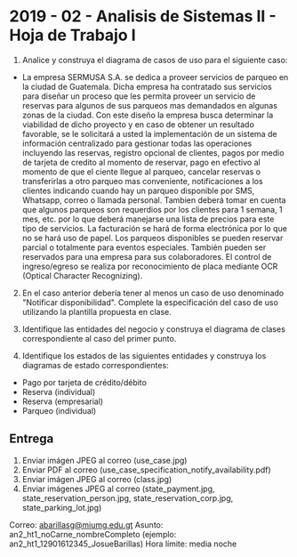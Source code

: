 # 2019 - 02 - Analisis de Sistemas II - Hoja de Trabajo I

1. Analice y construya el diagrama de casos de uso para el siguiente caso:
- La empresa SERMUSA S.A. se dedica a proveer servicios de parqueo en la ciudad de Guatemala. Dicha empresa ha contratado sus servicios para diseñar un proceso que les permita proveer un servicio de reservas para algunos de sus parqueos mas demandados en algunas zonas de la ciudad. Con este diseño la empresa busca determinar la viabilidad de dicho proyecto y en caso de obtener un resultado favorable, se le solicitará a usted la implementación de un sistema de información centralizado para gestionar todas las operaciones incluyendo las reservas, registro opcional de clientes, pagos por medio de tarjeta de credito al momento de reservar, pago en efectivo al momento de que el ciente llegue al parqueo, cancelar reservas o transferirlas a otro parqueo mas conveniente, notificaciones a los clientes indicando cuando hay un parqueo disponible por SMS, Whatsapp, correo o llamada personal.  Tambien deberá tomar en cuenta que algunos parqueos son requerdios por los clientes para 1 semana, 1 mes, etc. por lo que deberá manejarse una lista de precios para este tipo de servicios. La facturación se hará de forma electrónica por lo que no se hará uso de papel. Los parqueos disponibles se pueden reservar parcial o totalmente para eventos especiales. También pueden ser reservados para una empresa para sus colaboradores. El control de ingreso/egreso se realiza por reconocimiento de placa mediante OCR (Optical Character Recognizing).

2. En el caso anterior debería tener al menos un caso de uso denominado "Notificar disponibilidad". Complete la especificación del caso de uso utilizando la plantilla propuesta en clase.

3. Identifique las entidades del negocio y construya el diagrama de clases correspondiente al caso del primer punto.

4. Identifique los estados de las siguientes entidades y construya los diagramas de estado correspondientes:
- Pago por tarjeta de crédito/débito
- Reserva (individual)
- Reserva (empresarial)
- Parqueo (individual)

## Entrega
1. Enviar imágen JPEG al correo (use_case.jpg)
2. Enviar PDF al correo (use_case_specification_notify_availability.pdf)
3. Enviar imágen JPEG al correo (class.jpg)
4. Enviar imágenes JPEG al correo (state_payment.jpg, state_reservation_person.jpg, state_reservation_corp.jpg, state_parking_lot.jpg)

Correo: abarillasg@miumg.edu.gt
Asunto: an2_ht1_noCarne_nombreCompleto (ejemplo: an2_ht1_12901612345_JosueBarillas)
Hora límite: media noche
